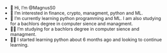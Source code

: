 - 👋 Hi, I’m @MagnusS0
- 👀 I’m interested in finance, crypto, managment, python and ML.
- 🌱 I’m currently learning python programming and ML. I am also studying for a bachlors degree in computer sience and managment.
- :man_student: I’m studying for a bachlors degree in computer sience and managment.
- :man_technologist: I started learning python about 6 months ago and looking to continue learning.

<!--- 
MagnusS0/MagnusS0 is a ✨ special ✨ repository because its `README.md` (this file) appears on your GitHub profile.
You can click the Preview link to take a look at your changes.
--->
